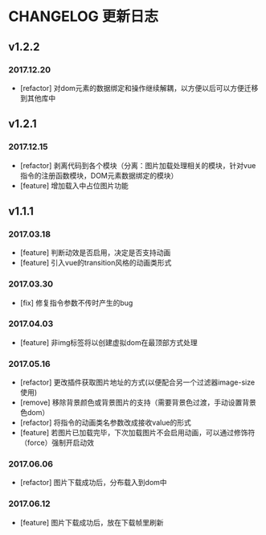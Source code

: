 # CHANGELOG 更新日志

## v1.2.2
### 2017.12.20
- [refactor] 对dom元素的数据绑定和操作继续解耦，以方便以后可以方便迁移到其他库中

## v1.2.1
### 2017.12.15
- [refactor] 剥离代码到各个模块（分离：图片加载处理相关的模块，针对vue指令的注册函数模块，DOM元素数据绑定的模块）
- [feature] 增加载入中占位图片功能

## v1.1.1
### 2017.03.18
- [feature] 判断动效是否启用，决定是否支持动画
- [feature] 引入vue的transition风格的动画类形式

### 2017.03.30
- [fix] 修复指令参数不传时产生的bug

### 2017.04.03
- [feature] 非img标签将以创建虚拟dom在最顶部方式处理

### 2017.05.16
- [refactor] 更改插件获取图片地址的方式(以便配合另一个过滤器image-size使用)
- [remove] 移除背景颜色或背景图片的支持（需要背景色过渡，手动设置背景色dom）
- [refactor] 将指令的动画类名参数改成接收value的形式
- [feature] 若图片已加载完毕，下次加载图片不会启用动画，可以通过修饰符（force）强制开启动效

### 2017.06.06
- [refactor] 图片下载成功后，分布载入到dom中

### 2017.06.12
- [feature] 图片下载成功后，放在下载帧里刷新